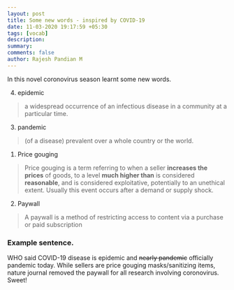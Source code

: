 ```yaml
---
layout: post
title: Some new words - inspired by COVID-19
date: 11-03-2020 19:17:59 +05:30
tags: [vocab]
description:
summary:
comments: false
author: Rajesh Pandian M
---
```


In this novel coronovirus season learnt some new words.

4. epidemic
>a widespread occurrence of an infectious disease in a community at a particular time.

3. pandemic
> (of a disease) prevalent over a whole country or the world.

1. Price gouging
> Price gouging is a term referring to when a seller **increases the prices** of goods, to a level **much higher than** is considered **reasonable**, and is considered exploitative, potentially to an unethical extent. Usually this event occurs after a demand or supply shock.

2. Paywall
> A paywall is a method of restricting access to content via a purchase or paid subscription


### Example sentence.

WHO said COVID-19 disease is epidemic and ~~nearly pandemic~~ officially pandemic today. While sellers are price gouging masks/sanitizing items, nature journal removed the paywall for all research involving coronovirus. Sweet!
